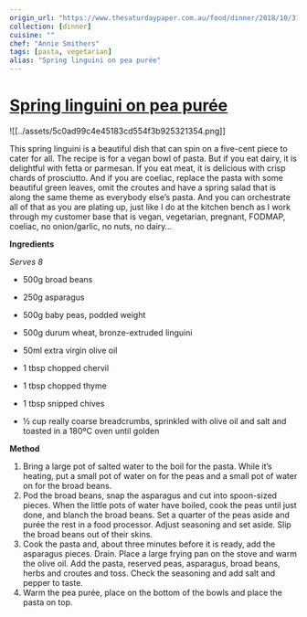 ```yaml
---
origin_url: "https://www.thesaturdaypaper.com.au/food/dinner/2018/10/31/spring-linguini-pea-puree/15405588007036"
collection: [dinner]
cuisine: ""
chef: "Annie Smithers"
tags: [pasta, vegetarian]
alias: "Spring linguini on pea purée"
---
```

# [Spring linguini on pea purée](https://www.thesaturdaypaper.com.au/food/dinner/2018/10/31/spring-linguini-pea-puree/15405588007036)

![[../assets/5c0ad99c4e45183cd554f3b925321354.png]]

This spring linguini is a beautiful dish that can spin on a five-cent piece to cater for all. The recipe is for a vegan bowl of pasta. But if you eat dairy, it is delightful with fetta or parmesan. If you eat meat, it is delicious with crisp chards of prosciutto. And if you are coeliac, replace the pasta with some beautiful green leaves, omit the croutes and have a spring salad that is along the same theme as everybody else’s pasta. And you can orchestrate all of that as you are plating up, just like I do at the kitchen bench as I work through my customer base that is vegan, vegetarian, pregnant, FODMAP, coeliac, no onion/garlic, no nuts, no dairy…

**Ingredients**

_Serves 8_

-   500g broad beans
-   250g asparagus
-   500g baby peas, podded weight
-   500g durum wheat, bronze-extruded linguini
-   50ml extra virgin olive oil
-   1 tbsp chopped chervil
-   1 tbsp chopped thyme
-   1 tbsp snipped chives

-   ½ cup really coarse breadcrumbs, sprinkled with olive oil and salt and toasted in a 180ºC oven until golden

**Method**

1.  Bring a large pot of salted water to the boil for the pasta. While it’s heating, put a small pot of water on for the peas and a small pot of water on for the broad beans.
2.  Pod the broad beans, snap the asparagus and cut into spoon-sized pieces. When the little pots of water have boiled, cook the peas until just done, and blanch the broad beans. Set a quarter of the peas aside and purée the rest in a food processor. Adjust seasoning and set aside. Slip the broad beans out of their skins.
3.  Cook the pasta and, about three minutes before it is ready, add the asparagus pieces. Drain. Place a large frying pan on the stove and warm the olive oil. Add the pasta, reserved peas, asparagus, broad beans, herbs and croutes and toss. Check the seasoning and add salt and pepper to taste.
4.  Warm the pea purée, place on the bottom of the bowls and place the pasta on top.